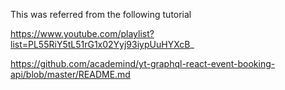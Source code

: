 This was referred from the following tutorial

https://www.youtube.com/playlist?list=PL55RiY5tL51rG1x02Yyj93iypUuHYXcB_

https://github.com/academind/yt-graphql-react-event-booking-api/blob/master/README.md